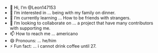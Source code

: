 - 👋 Hi, I’m @Leon147153
- 👀 I’m interested in ... being with my family on dinner.
- 🌱 I’m currently learning ... How to be friends with strangers.
- 💞️ I’m looking to collaborate on ... a project that have many contributors with supporting me.
- 📫 How to reach me ... americano
- 😄 Pronouns: ... he/him
- ⚡ Fun fact: ... i cannot drink coffee until 27.

<!---
Leon147153/Leon147153 is a ✨ special ✨ repository because its `README.md` (this file) appears on your GitHub profile.
You can click the Preview link to take a look at your changes.
--->
